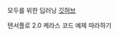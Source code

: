 모두를 위한 딥러닝 [깃허브](https://github.com/hunkim/DeepLearningZeroToAll/tree/master/keras)

텐서플로 2.0 케라스 코드 예제 따라하기
